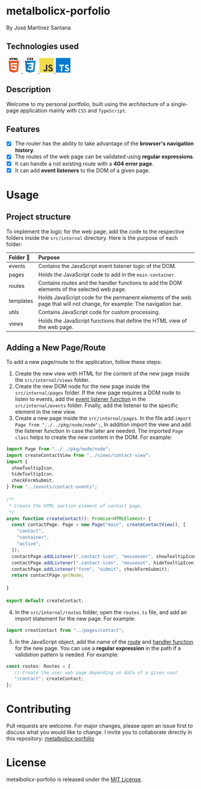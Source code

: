 # metalbolicx-porfolio

By José Martínez Santana

## Technologies used

<p align="left">
    <a href="https://www.w3.org/html/" target="_blank" rel="noreferrer">
        <img src="https://raw.githubusercontent.com/devicons/devicon/master/icons/html5/html5-original-wordmark.svg" alt="html5" width="40" height="40"/>
    </a>
    <a href="https://www.w3schools.com/css/" target="_blank" rel="noreferrer">
        <img src="https://raw.githubusercontent.com/devicons/devicon/master/icons/css3/css3-original-wordmark.svg" alt="css3" width="40" height="40"/>
    </a>
    <a href="https://developer.mozilla.org/en-US/docs/Web/JavaScript" target="_blank" rel="noreferrer">
        <img src="https://raw.githubusercontent.com/devicons/devicon/master/icons/javascript/javascript-original.svg" alt="javascript" width="40" height="40"/>
    </a>
    <a href="https://www.typescriptlang.org/" target="_blank" rel="noreferrer">
        <img src="https://raw.githubusercontent.com/devicons/devicon/master/icons/typescript/typescript-original.svg" alt="typescript" width="40" height="40"/>
    </a>
</p>

## Description

Welcome to my personal portfolio, built using the architecture of a single-page application mainly with `CSS` and `TypeScript`.

## Features

- [x] The router has the ability to take advantage of the **browser's navigation history**.
- [x] The routes of the web page can be validated using **regular expressions**.
- [x] It can handle a not existing route with a **404 error page**.
- [x] It can add **event listeners** to the DOM of a given page.

# Usage

## Project structure

To implement the logic for the web page, add the code to the respective folders inside the `src/internal` directory. Here is the purpose of each folder:

|Folder 📁|Purpose|
|:---|:---|
|events|Contains the JavaScript event listener logic of the DOM.|
|pages|Holds the JavaScript code to add in the `main-container`.|
|routes|Contains routes and the handler functions to add the DOM elements of the selected web page.|
|templates|Holds JavaScript code for the permanent elements of the web page that will not change, for example: The navigation bar.|
|utils|Contains JavaScript code for custom processing.|
|views|Holds the JavaScript functions that define the HTML view of the web page.|

## Adding a New Page/Route
To add a new page/route to the application, follow these steps:

1. Create the new view with HTML for the content of the new page inside the `src/internal/views` folder.
2. Create the new DOM node for the new page inside the `src/internal/pages` folder. If the new page requires a DOM node to listen to events, add the <ins>event listener function</ins> in the `src/internal/events` folder. Finally, add the listener to the specific element in the new view.
3. Create a new page inside the `src/internal/pages`. In the file add `import Page from "../../pkg/node/node";`, In addition import the view and add the listener function in case the later are needed. The imported `Page class` helps to create the new content in the DOM. For example:

```TypeScript
import Page from "../../pkg/node/node";
import createContactView from "../views/contact-view";
import {
  showTooltipIcon,
  hideTooltipIcon,
  checkFormSubmit,
} from "../events/contact-events";

/**
 * Create the HTML section element of contact page.
 */
async function createContact(): Promise<HTMLElement> {
  const contactPage: Page = new Page("main", createContactView(), [
    "contact",
    "container",
    "active",
  ]);
  contactPage.addListener(".contact-icon", "mouseover", showTooltipIcon);
  contactPage.addListener(".contact-icon", "mouseout", hideTooltipIcon);
  contactPage.addListener("form", "submit", checkFormSubmit);
  return contactPage.getNode;

}

export default createContact;
```
4. In the `src/internal/routes` folder, open the `routes.ts` file, and add an import statement for the new page. For example:

```TypeScript
import creatContact from "../pages/contact";
```

5. In the JavaScript object, add the name of the <ins>route</ins> and <ins>handler function</ins> for the new page. You can use a **regular expression** in the path if a validation pattern is needed. For example:

 ```TypeScript
const routes: Routes = {
    // Create the user web page depending on data of a given user
    "/contact": createContact;
};
 ```

# Contributing

Pull requests are welcome. For major changes, please open an issue first to discuss what you would like to change. I invite you to collaborate directly in this repository: [metalbolicx-porfolio](https://github.com/MetalbolicX/metalbolicx-porfolio)

# License

metalbolicx-porfolio is released under the [MIT License](https://opensource.org/licenses/MIT).